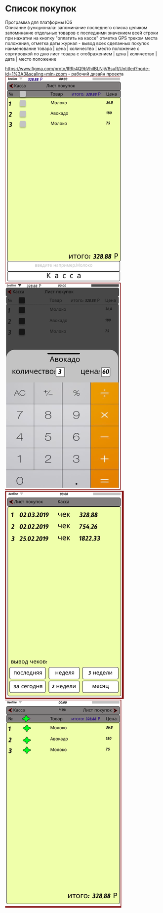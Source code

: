 # Список покупок
Программа для платформы IOS </br>
Описание функционала:
запоминание последнего списка целиком
запоминание отдельных товаров с последними значением всей строки
при нажатии на кнопку "оплатить на кассе" отметка GPS треком места положения, отметка даты
журнал - вывод всех сделанных покупок наименование товара | цена | количество | место положение с сортировкой по дню
лист товара с отображением | цена | количество | дата | место положение

https://www.figma.com/proto/lRRr4Q9bVhiIBLNijV8suR/Untitled?node-id=1%3A3&scaling=min-zoom - рабочий дизайн проекта <br>
<img src="https://github.com/KunuTOK/list/blob/master/list/image/%D0%A1%D0%BD%D0%B8%D0%BC%D0%BE%D0%BA%20%D1%8D%D0%BA%D1%80%D0%B0%D0%BD%D0%B0%20%D0%BE%D1%82%202019-07-30%2022-55-43.png">
<img src="https://github.com/KunuTOK/list/blob/master/list/image/%D0%A1%D0%BD%D0%B8%D0%BC%D0%BE%D0%BA%20%D1%8D%D0%BA%D1%80%D0%B0%D0%BD%D0%B0%20%D0%BE%D1%82%202019-07-30%2022-55-53.png">
<img src="https://github.com/KunuTOK/list/blob/master/list/image/%D0%A1%D0%BD%D0%B8%D0%BC%D0%BE%D0%BA%20%D1%8D%D0%BA%D1%80%D0%B0%D0%BD%D0%B0%20%D0%BE%D1%82%202019-07-30%2022-56-04.png">
<img src="https://github.com/KunuTOK/list/blob/master/list/image/%D0%A1%D0%BD%D0%B8%D0%BC%D0%BE%D0%BA%20%D1%8D%D0%BA%D1%80%D0%B0%D0%BD%D0%B0%20%D0%BE%D1%82%202019-07-30%2022-56-15.png">
